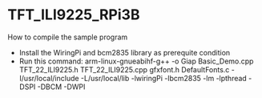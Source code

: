 # TFT_ILI9225_RPi3B

How to compile the sample program
- Install the WiringPi and bcm2835 library as prerequite condition
- Run this command:
arm-linux-gnueabihf-g++ -o Giap Basic_Demo.cpp TFT_22_ILI9225.h TFT_22_ILI9225.cpp gfxfont.h DefaultFonts.c -I/usr/local/include -L/usr/local/lib -lwiringPi -lbcm2835 -lm -lpthread -DSPI -DBCM -DWPI